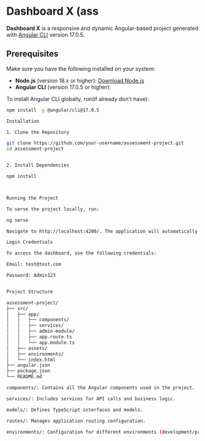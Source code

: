 # Dashboard X (ass

**Dashboard X** is a responsive and dynamic Angular-based project generated with [Angular CLI](https://github.com/angular/angular-cli) version 17.0.5.

## Prerequisites

Make sure you have the following installed on your system:

- **Node.js** (version 18.x or higher): [Download Node.js](https://nodejs.org/)
- **Angular CLI** (version 17.0.5 or higher):

To install Angular CLI globally, run(if already don't have):

```bash
npm install -g @angular/cli@17.0.5

Installation

1. Clone the Repository

git clone https://github.com/your-username/assessment-project.git
cd assessment-project


2. Install Dependencies

npm install



Running the Project

To serve the project locally, run:

ng serve

Navigate to http://localhost:4200/. The application will automatically reload if any changes are made.

Login Credentials

To access the dashboard, use the following credentials:

Email: test@test.com

Password: Admin123


Project Structure

assessment-project/
├── src/
│   ├── app/
│   │   ├── components/
│   │   ├── services/
│   │   ├── admin-module/
│   │   ├── app.route.ts
│   │   └── app.module.ts
│   ├── assets/
│   ├── environments/
│   └── index.html
├── angular.json
├── package.json
└── README.md

components/: Contains all the Angular components used in the project.

services/: Includes services for API calls and business logic.

models/: Defines TypeScript interfaces and models.

routes/: Manages application routing configuration.

environments/: Configuration for different environments (development/production).
